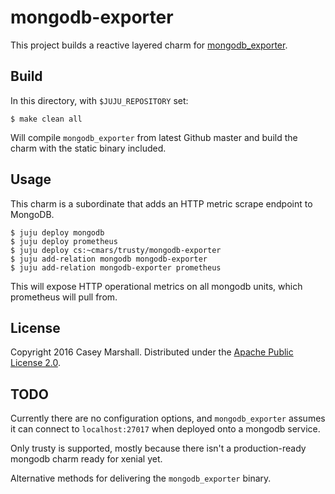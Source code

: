 # mongodb-exporter

This project builds a reactive layered charm for [mongodb_exporter](https://github.com/dcu/mongodb_exporter).

## Build

In this directory, with `$JUJU_REPOSITORY` set:

    $ make clean all

Will compile `mongodb_exporter` from latest Github master and build the charm
with the static binary included.

## Usage

This charm is a subordinate that adds an HTTP metric scrape endpoint to MongoDB.

    $ juju deploy mongodb
    $ juju deploy prometheus
    $ juju deploy cs:~cmars/trusty/mongodb-exporter
    $ juju add-relation mongodb mongodb-exporter
    $ juju add-relation mongodb-exporter prometheus

This will expose HTTP operational metrics on all mongodb units, which
prometheus will pull from.

## License

Copyright 2016 Casey Marshall. Distributed under the [Apache Public License 2.0](copyright).

## TODO

Currently there are no configuration options, and `mongodb_exporter` assumes it
can connect to `localhost:27017` when deployed onto a mongodb service.

Only trusty is supported, mostly because there isn't a production-ready mongodb
charm ready for xenial yet.

Alternative methods for delivering the `mongodb_exporter` binary.
